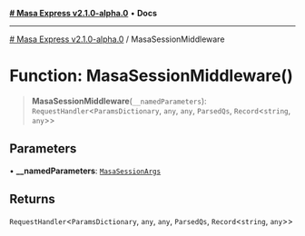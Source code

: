 [**# Masa Express v2.1.0-alpha.0**](../README.md) • **Docs**

***

[# Masa Express v2.1.0-alpha.0](../globals.md) / MasaSessionMiddleware

# Function: MasaSessionMiddleware()

> **MasaSessionMiddleware**(`__namedParameters`): `RequestHandler`\<`ParamsDictionary`, `any`, `any`, `ParsedQs`, `Record`\<`string`, `any`\>\>

## Parameters

• **\_\_namedParameters**: [`MasaSessionArgs`](../interfaces/MasaSessionArgs.md)

## Returns

`RequestHandler`\<`ParamsDictionary`, `any`, `any`, `ParsedQs`, `Record`\<`string`, `any`\>\>
